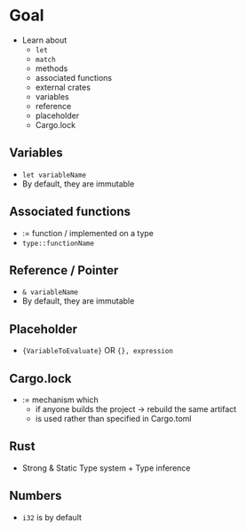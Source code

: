 # Goal
* Learn about
  * `let`
  * `match`
  * methods
  * associated functions
  * external crates
  * variables
  * reference
  * placeholder
  * Cargo.lock

## Variables
* `let variableName`
* By default, they are immutable

## Associated functions
* := function / implemented on a type
* `type::functionName`

## Reference / Pointer
* `& variableName`
* By default, they are immutable

## Placeholder
* `{VariableToEvaluate}` OR `{}, expression`

## Cargo.lock
* := mechanism which
  * if anyone builds the project → rebuild the same artifact
  * is used rather than specified in Cargo.toml

## Rust
* Strong & Static Type system + Type inference

## Numbers
* `i32` is by default